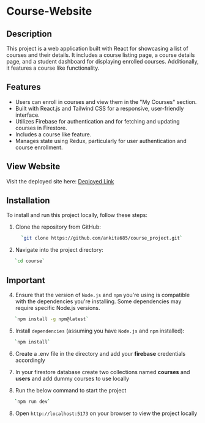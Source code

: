 # Course-Website

## Description

This project is a web application built with React for showcasing a list of courses and their details. It includes a course listing page, a course details page, and a student dashboard for displaying enrolled courses. Additionally, it features a course like functionality.

## Features

- Users can enroll in courses and view them in the "My Courses" section.
- Built with React.js and Tailwind CSS for a responsive, user-friendly interface.
- Utilizes Firebase for authentication and for fetching and updating courses in Firestore.
- Includes a course like feature.
- Manages state using Redux, particularly for user authentication and course enrollment.

## View Website

Visit the deployed site here: [Deployed Link](https://6680590d5941573681d69d2f--dashing-toffee-0fdf41.netlify.app/)

## Installation

To install and run this project locally, follow these steps:

1. Clone the repository from GitHub:

   ```bash
     `git clone https://github.com/ankita685/course_project.git`

2. Navigate into the project directory:

```bash
   `cd course`
```

## Important

4. Ensure that the version of `Node.js` and `npm` you're using is compatible with the dependencies you're installing. Some dependencies may require specific Node.js versions.

```bash
   `npm install -g npm@latest`
```

5. Install `dependencies` (assuming you have `Node.js` and `npm` installed):

```bash
   `npm install`
```

6. Create a .env file in the directory and add your **firebase** credentials accordingly

7. In your firestore database create two collections named **courses** and **users** and add dummy courses to use locally

8. Run the below command to start the project

```bash
   `npm run dev`
```

8. Open `http://localhost:5173` on your browser to view the project locally



